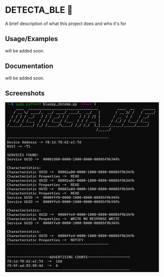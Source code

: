 
# DETECTA_BLE 🔎

A brief description of what this project does and who it's for


## Usage/Examples

will be added soon.

  
## Documentation

will be added soon.
  
## Screenshots

![Detectable screenshot](detectable.png)
